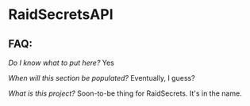 # RaidSecretsAPI

## FAQ:

*Do I know what to put here?*
Yes

*When will this section be populated?*
Eventually, I guess?

*What is this project?*
Soon-to-be thing for RaidSecrets. It's in the name.
